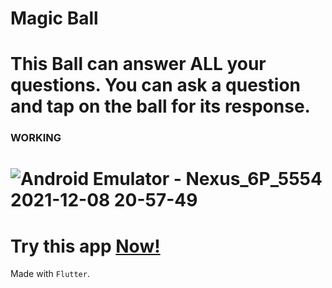 # Magic Ball

This Ball can answer ALL your questions. You can ask a question and tap on the ball for its response.
===================================================================================================================================================================================
### WORKING

![Android Emulator - Nexus_6P_5554 2021-12-08 20-57-49](https://user-images.githubusercontent.com/81910954/145235832-065b7665-5d8b-43b5-87c6-c07223727bda.gif)
===================================================================================================================================================================================

Try this app [Now!](https://github.com/MousamSingh2612/MagicBall/raw/master/app-release.apk)
===================================================================================================================================================================================
Made with `Flutter`.
